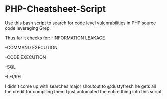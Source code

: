 # PHP-Cheatsheet-Script #
Use this bash script to search for code level vulenrabilities in PHP source code leveraging Grep.

Thus far it checks for: 
-INFORMATION LEAKAGE

-COMMAND EXECUTION

-CODE EXECUTION

-SQL

-LFI/RFI

I didn't come up with searches major shoutout to @dustyfresh he gets all the credit for compiling them I just automated the entire thing into this script
